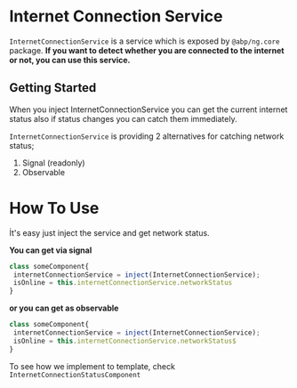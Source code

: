 # Internet Connection Service
`InternetConnectionService` is a service which is exposed by `@abp/ng.core` package. **If you want to detect whether you are connected to the internet or not, you can use this service.**

## Getting Started
When you inject InternetConnectionService you can get the current internet status also if status changes you can catch them immediately.

`InternetConnectionService` is providing 2 alternatives for catching network status;
1. Signal (readonly)
2. Observable


# How To Use
İt's easy just inject the service and get network status.

**You can get via signal**
```ts
class someComponent{
 internetConnectionService = inject(InternetConnectionService);
 isOnline = this.internetConnectionService.networkStatus
}
```
**or you can get as observable**
```ts
class someComponent{
 internetConnectionService = inject(InternetConnectionService);
 isOnline = this.internetConnectionService.networkStatus$
}
```

To see how we implement to template, check `InternetConnectionStatusComponent`
